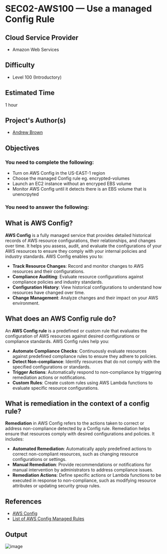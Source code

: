# SEC02-AWS100 — Use a managed Config Rule

## Cloud Service Provider
- Amazon Web Services

## Difficulty

- Level 100 (Introductory)

## Estimated Time

1 hour

## Project's Author(s)

- [Andrew Brown](https://twitter.com/andrewbrown)

## Objectives

### You need to complete the following:

- Turn on AWS Config in the US-EAST-1 region
- Choose the managed Config rule eg. encrypted-volumes
- Launch an EC2 instance without an encryped EBS volume
- Monitor AWS Config until it detects there is an EBS volume that is unencrpyted

### You need to answer the following:

## What is AWS Config?

**AWS Config** is a fully managed service that provides detailed historical records of AWS resource configurations, their relationships, and changes over time. It helps you assess, audit, and evaluate the configurations of your AWS resources to ensure they comply with your internal policies and industry standards. AWS Config enables you to:

- **Track Resource Changes**: Record and monitor changes to AWS resources and their configurations.
- **Compliance Auditing**: Evaluate resource configurations against compliance policies and industry standards.
- **Configuration History**: View historical configurations to understand how resources have changed over time.
- **Change Management**: Analyze changes and their impact on your AWS environment.

## What does an AWS Config rule do?

An **AWS Config rule** is a predefined or custom rule that evaluates the configuration of AWS resources against desired configurations or compliance standards. AWS Config rules help you:

- **Automate Compliance Checks**: Continuously evaluate resources against predefined compliance rules to ensure they adhere to policies.
- **Detect Non-compliance**: Identify resources that do not comply with the specified configurations or standards.
- **Trigger Actions**: Automatically respond to non-compliance by triggering remediation actions or notifications.
- **Custom Rules**: Create custom rules using AWS Lambda functions to evaluate specific resource configurations.

## What is remediation in the context of a config rule?

**Remediation** in AWS Config refers to the actions taken to correct or address non-compliance detected by a Config rule. Remediation helps ensure that resources comply with desired configurations and policies. It includes:

- **Automated Remediation**: Automatically apply predefined actions to correct non-compliant resources, such as changing resource configurations or settings.
- **Manual Remediation**: Provide recommendations or notifications for manual intervention by administrators to address compliance issues.
- **Remediation Actions**: Define specific actions or Lambda functions to be executed in response to non-compliance, such as modifying resource attributes or updating security group rules.

## References

- [AWS Config](https://aws.amazon.com/config/)
- [List of AWS Config Managed Rules](https://docs.aws.amazon.com/config/latest/developerguide/managed-rules-by-aws-config.html)

## Output 
![image](https://github.com/user-attachments/assets/e17f34a2-ded5-49ed-b127-3e072a1465f3)

